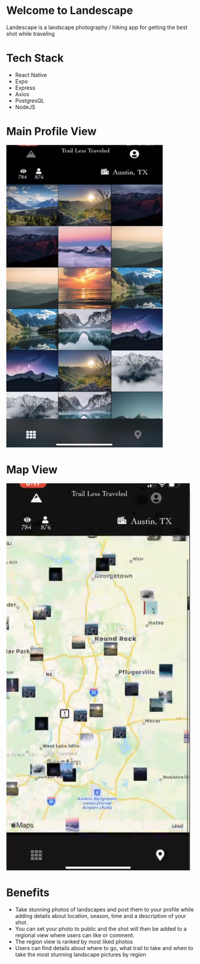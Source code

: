 # Welcome to Landescape
Landescape is a landscape photography / hiking app for getting the best shot while traveling

# Tech Stack
* React Native
* Expo
* Express
* Axios
* PostgresQL
* NodeJS

# Main Profile View
<img src="/projectImg/profileView.png" width="414" height="800">

# Map View
![Map View](/projectImg/mapView.png)

# Benefits
* Take stunning photos of landscapes and post them to your profile while adding details about location, season, time and a description of your shot.
* You can set your photo to public and the shot will then be added to a regional view where users can like or comment.
* The region view is ranked by most liked photos
* Users can find details about where to go, what trail to take and when to take the most stunning landscape pictures by region
